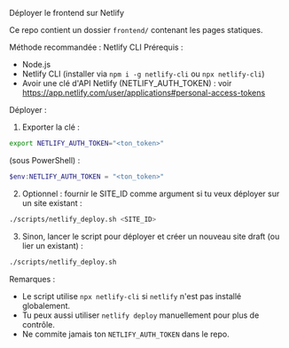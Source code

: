 Déployer le frontend sur Netlify

Ce repo contient un dossier `frontend/` contenant les pages statiques.

Méthode recommandée : Netlify CLI
Prérequis :
- Node.js
- Netlify CLI (installer via `npm i -g netlify-cli` ou `npx netlify-cli`)
- Avoir une clé d'API Netlify (NETLIFY_AUTH_TOKEN) : voir https://app.netlify.com/user/applications#personal-access-tokens

Déployer :
1. Exporter la clé :

```bash
export NETLIFY_AUTH_TOKEN="<ton_token>"
```

(sous PowerShell) :

```powershell
$env:NETLIFY_AUTH_TOKEN = "<ton_token>"
```

2. Optionnel : fournir le SITE_ID comme argument si tu veux déployer sur un site existant :

```bash
./scripts/netlify_deploy.sh <SITE_ID>
```

3. Sinon, lancer le script pour déployer et créer un nouveau site draft (ou lier un existant) :

```bash
./scripts/netlify_deploy.sh
```

Remarques :
- Le script utilise `npx netlify-cli` si `netlify` n'est pas installé globalement.
- Tu peux aussi utiliser `netlify deploy` manuellement pour plus de contrôle.
- Ne commite jamais ton `NETLIFY_AUTH_TOKEN` dans le repo.
